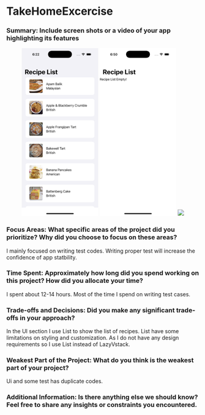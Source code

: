 # TakeHomeExcercise

### Summary: Include screen shots or a video of your app highlighting its features

<p align="center">
<img src="https://github.com/oviebd/TakeHomeExcercise/blob/main/Demo/recipe_list.png" width="200"/>
<img src="https://github.com/oviebd/TakeHomeExcercise/blob/main/Demo/recipe_list_empty.png" width="200"/>

<img src="https://github.com/oviebd/TakeHomeExcercise/blob/main/Demo/video_demo.gif" width="200"/>

### Focus Areas: What specific areas of the project did you prioritize? Why did you choose to focus on these areas?

I mainly focused on writing test codes. Writing proper test will increase the confidence of app statbility.

### Time Spent: Approximately how long did you spend working on this project? How did you allocate your time?

I spent about 12-14 hours. Most of the time I spend on writing test cases. 

### Trade-offs and Decisions: Did you make any significant trade-offs in your approach?

In the UI section I use List to show the list of recipes. List have some limitations on styling and customization. As I do not have any design requirements so I use List instead of LazyVstack. 

### Weakest Part of the Project: What do you think is the weakest part of your project?

Ui and some test has duplicate codes. 

### Additional Information: Is there anything else we should know? Feel free to share any insights or constraints you encountered.
